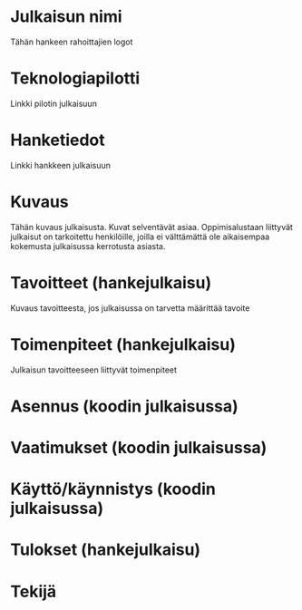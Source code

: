# Julkaisun nimi
Tähän hankeen rahoittajien logot
# Teknologiapilotti
Linkki pilotin julkaisuun
# Hanketiedot
Linkki hankkeen julkaisuun
# Kuvaus
Tähän kuvaus julkaisusta. Kuvat selventävät asiaa. Oppimisalustaan liittyvät julkaisut on tarkoitettu henkilöille, joilla ei välttämättä ole aikaisempaa kokemusta julkaisussa kerrotusta asiasta.
# Tavoitteet (hankejulkaisu)
Kuvaus tavoitteesta, jos julkaisussa on tarvetta määrittää tavoite
# Toimenpiteet (hankejulkaisu)
Julkaisun tavoitteeseen liittyvät toimenpiteet
# Asennus (koodin julkaisussa)
# Vaatimukset (koodin julkaisussa)
# Käyttö/käynnistys (koodin julkaisussa)
# Tulokset (hankejulkaisu)
# Tekijä






